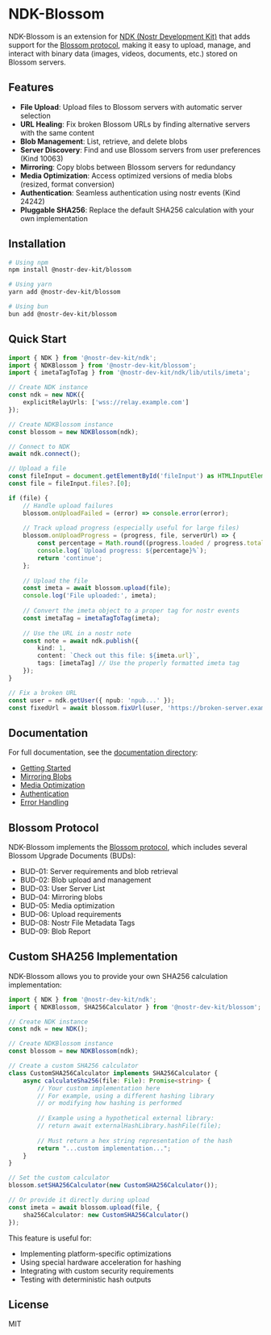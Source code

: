 # NDK-Blossom

NDK-Blossom is an extension for [NDK (Nostr Development Kit)](https://github.com/nostr-dev-kit/ndk) that adds support for the [Blossom protocol](https://github.com/hzrd149/blossom), making it easy to upload, manage, and interact with binary data (images, videos, documents, etc.) stored on Blossom servers.

## Features

- **File Upload**: Upload files to Blossom servers with automatic server selection
- **URL Healing**: Fix broken Blossom URLs by finding alternative servers with the same content
- **Blob Management**: List, retrieve, and delete blobs
- **Server Discovery**: Find and use Blossom servers from user preferences (Kind 10063)
- **Mirroring**: Copy blobs between Blossom servers for redundancy
- **Media Optimization**: Access optimized versions of media blobs (resized, format conversion)
- **Authentication**: Seamless authentication using nostr events (Kind 24242)
- **Pluggable SHA256**: Replace the default SHA256 calculation with your own implementation

## Installation

```bash
# Using npm
npm install @nostr-dev-kit/blossom

# Using yarn
yarn add @nostr-dev-kit/blossom

# Using bun
bun add @nostr-dev-kit/blossom
```

## Quick Start

```typescript
import { NDK } from '@nostr-dev-kit/ndk';
import { NDKBlossom } from '@nostr-dev-kit/blossom';
import { imetaTagToTag } from '@nostr-dev-kit/ndk/lib/utils/imeta';

// Create NDK instance
const ndk = new NDK({
    explicitRelayUrls: ['wss://relay.example.com']
});

// Create NDKBlossom instance
const blossom = new NDKBlossom(ndk);

// Connect to NDK
await ndk.connect();

// Upload a file
const fileInput = document.getElementById('fileInput') as HTMLInputElement;
const file = fileInput.files?.[0];

if (file) {
    // Handle upload failures
    blossom.onUploadFailed = (error) => console.error(error);
    
    // Track upload progress (especially useful for large files)
    blossom.onUploadProgress = (progress, file, serverUrl) => {
        const percentage = Math.round((progress.loaded / progress.total) * 100);
        console.log(`Upload progress: ${percentage}%`);
        return 'continue';
    };
    
    // Upload the file
    const imeta = await blossom.upload(file);
    console.log('File uploaded:', imeta);
    
    // Convert the imeta object to a proper tag for nostr events
    const imetaTag = imetaTagToTag(imeta);
    
    // Use the URL in a nostr note
    const note = await ndk.publish({
        kind: 1,
        content: `Check out this file: ${imeta.url}`,
        tags: [imetaTag] // Use the properly formatted imeta tag
    });
}

// Fix a broken URL
const user = ndk.getUser({ npub: 'npub...' });
const fixedUrl = await blossom.fixUrl(user, 'https://broken-server.example/abcdef123...');
```

## Documentation

For full documentation, see the [documentation directory](./docs/):

- [Getting Started](./docs/getting-started.md)
- [Mirroring Blobs](./docs/mirroring.md)
- [Media Optimization](./docs/optimization.md)
- [Authentication](./docs/authentication.md)
- [Error Handling](./docs/error-handling.md)

## Blossom Protocol

NDK-Blossom implements the [Blossom protocol](https://github.com/hzrd149/blossom), which includes several Blossom Upgrade Documents (BUDs):

- BUD-01: Server requirements and blob retrieval
- BUD-02: Blob upload and management
- BUD-03: User Server List
- BUD-04: Mirroring blobs
- BUD-05: Media optimization
- BUD-06: Upload requirements
- BUD-08: Nostr File Metadata Tags
- BUD-09: Blob Report

## Custom SHA256 Implementation

NDK-Blossom allows you to provide your own SHA256 calculation implementation:

```typescript
import { NDK } from '@nostr-dev-kit/ndk';
import { NDKBlossom, SHA256Calculator } from '@nostr-dev-kit/blossom';

// Create NDK instance
const ndk = new NDK();

// Create NDKBlossom instance
const blossom = new NDKBlossom(ndk);

// Create a custom SHA256 calculator
class CustomSHA256Calculator implements SHA256Calculator {
    async calculateSha256(file: File): Promise<string> {
        // Your custom implementation here
        // For example, using a different hashing library
        // or modifying how hashing is performed
        
        // Example using a hypothetical external library:
        // return await externalHashLibrary.hashFile(file);
        
        // Must return a hex string representation of the hash
        return "...custom implementation...";
    }
}

// Set the custom calculator
blossom.setSHA256Calculator(new CustomSHA256Calculator());

// Or provide it directly during upload
const imeta = await blossom.upload(file, {
    sha256Calculator: new CustomSHA256Calculator()
});
```

This feature is useful for:
- Implementing platform-specific optimizations
- Using special hardware acceleration for hashing
- Integrating with custom security requirements
- Testing with deterministic hash outputs

## License

MIT 